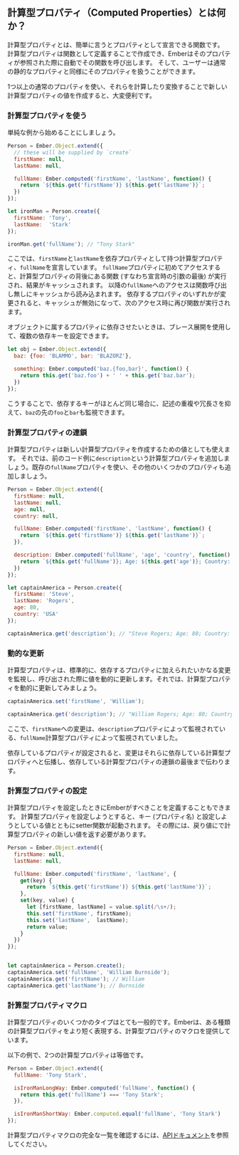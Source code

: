 ## 計算型プロパティ（Computed Properties）とは何か？

計算型プロパティとは、簡単に言うとプロパティとして宣言できる関数です。 計算型プロパティは関数として定義することで作成でき、Emberはそのプロパティが参照された際に自動でその関数を呼び出します。 そして、ユーザーは通常の静的なプロパティと同様にそのプロパティを扱うことができます。

1つ以上の通常のプロパティを使い、それらを計算したり変換することで新しい計算型プロパティの値を作成すると、大変便利です。

### 計算型プロパティを使う

単純な例から始めることにしましょう。

```javascript
Person = Ember.Object.extend({
  // these will be supplied by `create`
  firstName: null,
  lastName: null,

  fullName: Ember.computed('firstName', 'lastName', function() {
    return `${this.get('firstName')} ${this.get('lastName')}`;
  })
});

let ironMan = Person.create({
  firstName: 'Tony',
  lastName:  'Stark'
});

ironMan.get('fullName'); // "Tony Stark"
```

ここでは、`firstName`と`lastName`を依存プロパティとして持つ計算型プロパティ、`fullName`を宣言しています。 `fullName`プロパティに初めてアクセスすると、計算型プロパティの背後にある関数 (すなわち宣言時の引数の最後) が実行され、結果がキャッシュされます。 以降の`fullName`へのアクセスは関数呼び出し無しにキャッシュから読み込まれます。 依存するプロパティのいずれかが変更されると、キャッシュが無効になって、次のアクセス時に再び関数が実行されます。

オブジェクトに属するプロパティに依存させたいときは、ブレース展開を使用して、複数の依存キーを設定できます。

```javascript
let obj = Ember.Object.extend({
  baz: {foo: 'BLAMMO', bar: 'BLAZORZ'},

  something: Ember.computed('baz.{foo,bar}', function() {
    return this.get('baz.foo') + ' ' + this.get('baz.bar');
  })
});
```

こうすることで、依存するキーがほとんど同じ場合に、記述の重複や冗長さを抑えて、`baz`の先の`foo`と`bar`も監視できます。

### 計算型プロパティの連鎖

計算型プロパティは新しい計算型プロパティを作成するための値としても使えます。 それでは、前のコード例に`description`という計算型プロパティを追加しましょう。既存の`fullName`プロパティを使い、その他のいくつかのプロパティも追加しましょう。

```javascript
Person = Ember.Object.extend({
  firstName: null,
  lastName: null,
  age: null,
  country: null,

  fullName: Ember.computed('firstName', 'lastName', function() {
    return `${this.get('firstName')} ${this.get('lastName')}`;
  }),

  description: Ember.computed('fullName', 'age', 'country', function() {
    return `${this.get('fullName')}; Age: ${this.get('age')}; Country: ${this.get('country')}`;
  })
});

let captainAmerica = Person.create({
  firstName: 'Steve',
  lastName: 'Rogers',
  age: 80,
  country: 'USA'
});

captainAmerica.get('description'); // "Steve Rogers; Age: 80; Country: USA"
```

### 動的な更新

計算型プロパティは、標準的に、依存するプロパティに加えられたいかなる変更を監視し、呼び出された際に値を動的に更新します。それでは、計算型プロパティを動的に更新してみましょう。

```javascript
captainAmerica.set('firstName', 'William');

captainAmerica.get('description'); // "William Rogers; Age: 80; Country: USA"
```

ここで、`firstName`への変更は、`description`プロパティによって監視されている、`fullName`計算型プロパティによって監視されていました。

依存しているプロパティが設定されると、変更はそれらに依存している計算型プロパティへと伝播し、依存している計算型プロパティの連鎖の最後まで伝わります。

### 計算型プロパティの設定

計算型プロパティを設定したときにEmberがすべきことを定義することもできます。 計算型プロパティを設定しようとすると、キー (プロパティ名) と設定しようとしている値とともにsetter関数が起動されます。 その際には、戻り値にで計算型プロパティの新しい値を返す必要があります。

```javascript
Person = Ember.Object.extend({
  firstName: null,
  lastName: null,

  fullName: Ember.computed('firstName', 'lastName', {
    get(key) {
      return `${this.get('firstName')} ${this.get('lastName')}`;
    },
    set(key, value) {
      let [firstName, lastName] = value.split(/\s+/);
      this.set('firstName', firstName);
      this.set('lastName',  lastName);
      return value;
    }
  })
});


let captainAmerica = Person.create();
captainAmerica.set('fullName', 'William Burnside');
captainAmerica.get('firstName'); // William
captainAmerica.get('lastName'); // Burnside
```

### 計算型プロパティマクロ

計算型プロパティのいくつかのタイプはとても一般的です。Emberは、ある種類の計算型プロパティをより短く表現する、計算型プロパティのマクロを提供しています。

以下の例で、2つの計算型プロパティは等価です。

```javascript
Person = Ember.Object.extend({
  fullName: 'Tony Stark',

  isIronManLongWay: Ember.computed('fullName', function() {
    return this.get('fullName') === 'Tony Stark';
  }),

  isIronManShortWay: Ember.computed.equal('fullName', 'Tony Stark')
});
```

計算型プロパティマクロの完全な一覧を確認するには、[APIドキュメント](http://emberjs.com/api/classes/Ember.computed.html)を参照してください。